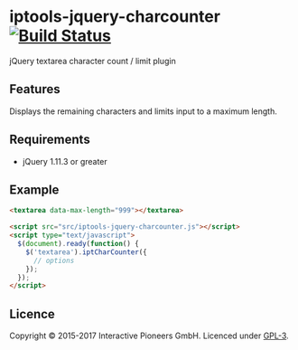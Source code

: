 # iptools-jquery-charcounter [![Build Status](http://img.shields.io/travis/interactive-pioneers/iptools-jquery-charcounter.svg)](https://travis-ci.org/interactive-pioneers/iptools-jquery-charcounter)

jQuery textarea character count / limit plugin

## Features
Displays the remaining characters and limits input to a maximum length.

## Requirements

- jQuery 1.11.3 or greater

## Example

```html
<textarea data-max-length="999"></textarea>

<script src="src/iptools-jquery-charcounter.js"></script>
<script type="text/javascript">
  $(document).ready(function() {
    $('textarea').iptCharCounter({
      // options
    });
  });
</script>

```

## Licence
Copyright © 2015-2017 Interactive Pioneers GmbH. Licenced under [GPL-3](LICENSE).
